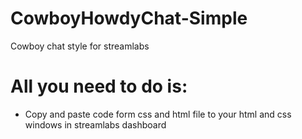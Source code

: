 # CowboyHowdyChat-Simple
Cowboy chat style for streamlabs

# All you need to do is:

- Copy and paste code form css and html file to your html and css windows in streamlabs dashboard
